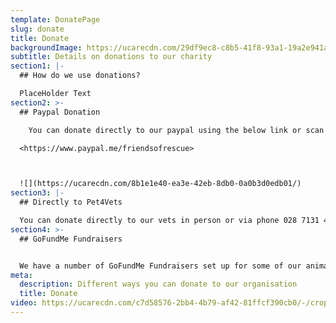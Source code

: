 ```yaml
---
template: DonatePage
slug: donate
title: Donate
backgroundImage: https://ucarecdn.com/29df9ec8-c8b5-41f8-93a1-19a2e941a613/-/crop/528x240/0,83/-/preview/
subtitle: Details on donations to our charity
section1: |-
  ## How do we use donations?

  PlaceHolder Text
section2: >-
  ## Paypal Donation

    You can donate directly to our paypal using the below link or scan the QR code.

  <https://www.paypal.me/friendsofrescue>



  ![](https://ucarecdn.com/8b1e1e40-ea3e-42eb-8db0-0a0b3d0edb01/)
section3: |-
  ## Directly to Pet4Vets

  You can donate directly to our vets in person or via phone 028 7131 4420
section4: >-
  ## GoFundMe Fundraisers


  We have a number of GoFundMe Fundraisers set up for some of our animals. Our active fundraisers can be found below:
meta:
  description: Different ways you can donate to our organisation
  title: Donate
video: https://ucarecdn.com/c7d58576-2bb4-4b79-af42-81ffcf390cb0/-/crop/528x357/0,170/-/preview/
---
```

